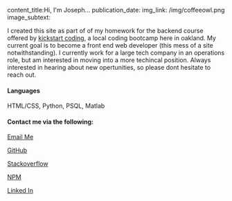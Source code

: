 content_title:Hi, I'm Joseph...
publication_date:
img_link: /img/coffeeowl.png
image_subtext:

<p>I created this site as part of of my homework
  for the backend course offered by <a href="#">kickstart coding</a>,
  a local coding bootcamp here in oakland. My current goal is to become a
  front end web developer (this mess of a site notwithstanding).
  I currently work for a large tech company in an operations role, but am interested in moving into a more techincal position.
  Always interested in hearing about new opertunities, so please
  dont hesitate to reach out. </p>
<h4>Languages</h4>
<p>HTML/CSS, Python, PSQL, Matlab</p>
<h4>Contact me via the following:</h4>
<p class="nav-item sidebar-buttons">
  <a class="nav-link" href="mailto:joseph.james.reid+personalwebsite@gmail.com"><i class="fas fa-at"></i> Email Me</a>
</p>
<p class="nav-item sidebar-buttons">
  <a class="nav-link" href="https://github.com/sudo-joseph"><i class="fab fa-github"></i> GitHub</a>
</p>
<p class="nsav-item sidebar-buttons">
  <a class="nav-link" href="https://stackoverflow.com/users/12000941/joseph-reid"><i class="fab fa-stack-overflow"></i> Stackoverflow</a>
</p>
<p class="nav-item sidebar-buttons">
  <a class="nav-link" href="https://www.npmjs.com/~sudo-joseph"><i class="fab fa-npm"></i> NPM</a>
  <p class="nav-item sidebar-buttons">
    <a class="nav-link" href="https://www.linkedin.com/in/josephjamesreid/"><i class="fab fa-linkedin"></i> Linked In</a>
  </p>
